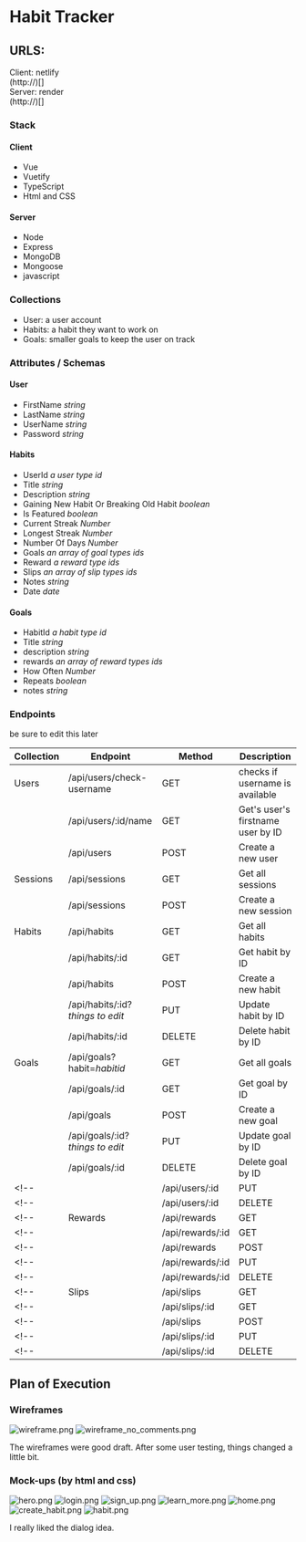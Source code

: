 # Habit Tracker
## URLS:
Client: netlify  
(http://)[]  
Server: render  
(http://)[]  

### Stack

#### Client
 - Vue
 - Vuetify
 - TypeScript
 - Html and CSS

#### Server
 - Node
 - Express
 - MongoDB
 - Mongoose
 - javascript

### Collections

 - User: a user account
 - Habits: a habit they want to work on
 - Goals: smaller goals to keep the user on track
 <!-- - Rewards: a reward for accomplishing goals -->
 <!-- - Slips: when a streak is broken or a goal isnt achived, a log to help learn an stay accountable -->
 <!-- - Unexpected: a helpful feature when life happens -->

### Attributes / Schemas

#### User
- FirstName *string*
- LastName *string*
- UserName *string*
- Password *string*

#### Habits

 - UserId *a user type id*
 - Title *string*
 - Description *string*
 - Gaining New Habit Or Breaking Old Habit *boolean*
 - Is Featured *boolean*
 - Current Streak *Number*
 - Longest Streak *Number*
 - Number Of Days *Number*
 - Goals *an array of goal types ids*
 - Reward *a reward type ids*
 - Slips *an array of slip types ids*
 - Notes *string*
 - Date *date*
 
#### Goals 

 - HabitId *a habit type id*
 - Title *string*
 - description *string*
 - rewards *an array of reward types ids*
 - How Often *Number*
 - Repeats *boolean*
 - notes *string*

<!-- #### Rewards -->

<!-- #### Slips -->

### Endpoints

be sure to edit this later

| Collection | Endpoint       | Method | Description                 |
|------------|----------------|--------|-----------------------------|
| Users      | /api/users/check-username     | GET    | checks if username is available|
|            | /api/users/:id/name | GET    | Get's user's firstname user by ID              |
|            | /api/users     | POST   | Create a new user           |
| Sessions   | /api/sessions  | GET    | Get all sessions            |
|            | /api/sessions  | POST   | Create a new session        |
| Habits     | /api/habits    | GET    | Get all habits              |
|            | /api/habits/:id | GET | Get habit by ID             |
|            | /api/habits    | POST   | Create a new habit          |
|            | /api/habits/:id?*things to edit* | PUT | Update habit by ID          |
|            | /api/habits/:id | DELETE | Delete habit by ID       |
| Goals      | /api/goals?habit=*habitid*     | GET    | Get all goals               |
|            | /api/goals/:id | GET    | Get goal by ID              |
|            | /api/goals     | POST   | Create a new goal           |
|            | /api/goals/:id?*things to edit* | PUT    | Update goal by ID           |
|            | /api/goals/:id | DELETE | Delete goal by ID           |
<!-- |            | /api/users/:id | PUT    | Update user by ID           | -->
<!-- |            | /api/users/:id | DELETE | Delete user by ID           | -->
<!-- | Rewards    | /api/rewards   | GET    | Get all rewards             | -->
<!-- |            | /api/rewards/:id | GET  | Get reward by ID            | -->
<!-- |            | /api/rewards   | POST   | Create a new reward         | -->
<!-- |            | /api/rewards/:id | PUT | Update reward by ID         | -->
<!-- |            | /api/rewards/:id | DELETE | Delete reward by ID     | -->
<!-- | Slips      | /api/slips     | GET    | Get all slips               | -->
<!-- |            | /api/slips/:id | GET    | Get slip by ID              | -->
<!-- |            | /api/slips     | POST   | Create a new slip           | -->
<!-- |            | /api/slips/:id | PUT    | Update slip by ID           | -->
<!-- |            | /api/slips/:id | DELETE | Delete slip by ID           | -->

<!-- ### Encryption -->

## Plan of Execution

### Wireframes

![wireframe.png](./wireframes-and-storyboard/wireframe.png)
![wireframe_no_comments.png](./wireframes-and-storyboard/wireframe_no_comments.png)

The wireframes were good draft. After some user testing, things changed a little bit.

### Mock-ups (by html and css)

![hero.png](./mock-ups/hero.png)
![login.png](./mock-ups/login.png)
![sign_up.png](./mock-ups/sign_up.png)
![learn_more.png](./mock-ups/learn_more.png)
![home.png](./mock-ups/home_page.png)
![create_habit.png](./mock-ups/create_habit.png)
![habit.png](./mock-ups/habit.png)

I really liked the dialog idea.

<!-- ### Learned -->
<!-- I had a lot of fun building this project. The big take-a-way from this project is how I decided to organize my code. I took time to put things in order and it all lookes good. -->
